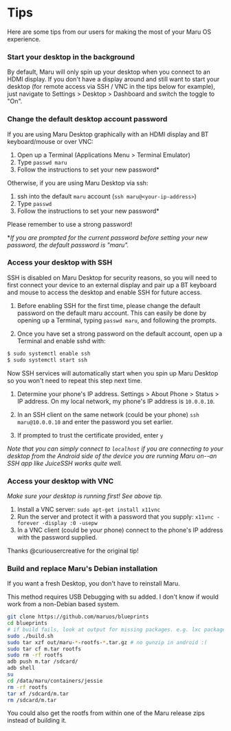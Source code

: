 # Tips

Here are some tips from our users for making the most of your Maru OS experience.

### Start your desktop in the background

By default, Maru will only spin up your desktop when you connect to an HDMI display. If you don't have a display around and still want to start your desktop (for remote access via SSH / VNC in the tips below for example), just navigate to Settings > Desktop > Dashboard and switch the toggle to "On".

### Change the default desktop account password

If you are using Maru Desktop graphically with an HDMI display and BT keyboard/mouse or over VNC:

1. Open up a Terminal (Applications Menu > Terminal Emulator)
2. Type `passwd maru`
3. Follow the instructions to set your new password*

Otherwise, if you are using Maru Desktop via ssh:

1. ssh into the default `maru` account (`ssh maru@<your-ip-address>`)
2. Type `passwd`
3. Follow the instructions to set your new password*

Please remember to use a strong password!

**If you are prompted for the current password before setting your new password, the default password is "maru".*

### Access your desktop with SSH

SSH is disabled on Maru Desktop for security reasons, so you will need to first connect your device to an external display and pair up a BT keyboard and mouse to access the desktop and enable SSH for future access.

1. Before enabling SSH for the first time, please change the default password on the default maru account. This can easily be done by opening up a Terminal, typing `passwd maru`, and following the prompts.

1. Once you have set a strong password on the default account, open up a Terminal and enable sshd with:

```bash
$ sudo systemctl enable ssh
$ sudo systemctl start ssh
```
   
   Now SSH services will automatically start when you spin up Maru Desktop so you won't need to repeat this step next time.

1. Determine your phone's IP address. Settings > About Phone > Status > IP address. On my local network, my phone's IP address is `10.0.0.10`.

1. In an SSH client on the same network (could be your phone) `ssh maru@10.0.0.10` and enter the password you set earlier.

1. If prompted to trust the certificate provided, enter `y`

*Note that you can simply connect to `localhost` if you are connecting to your desktop from the Android side of the device you are running Maru on--an SSH app like JuiceSSH works quite well.*

### Access your desktop with VNC

*Make sure your desktop is running first! See above tip.*

1. Install a VNC server: `sudo apt-get install x11vnc`
1. Run the server and protect it with a password that you supply: `x11vnc -forever -display :0 -usepw`
1. In a VNC client (could be your phone) connect to the phone's IP address with the password supplied.

Thanks @curiousercreative for the original tip!

### Build and replace Maru's Debian installation

If you want a fresh Desktop, you don't have to reinstall Maru.

This method requires USB Debugging with su added. I don't know if would work from a non-Debian based system.

 ```bash
 git clone https://github.com/maruos/blueprints
 cd blueprints
 # if build fails, look at output for missing packages. e.g. lxc package is required.
 sudo ./build.sh        
 sudo tar xzf out/maru-*-rootfs-*.tar.gz # no gunzip in android :(
 sudo tar cf m.tar rootfs
 sudo rm -rf rootfs
 adb push m.tar /sdcard/
 adb shell
 su
 cd /data/maru/containers/jessie
 rm -rf rootfs
 tar xf /sdcard/m.tar
 rm /sdcard/m.tar
 ```

You could also get the rootfs from within one of the Maru release zips instead of building it.


